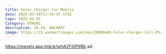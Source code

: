 ```yaml
---
title: Solar Charger for Mobile
date: 2025-03-30T11:54:57.570Z
tags: 2025-04-01
Category: OTHERS
description: 16.XX, WALMART
image: https://i5.walmartimages.com/seo/20000mAh-Solar-Charger-Cell-Phone-iPhone-Portable-Solar-Power-Bank-Dual-5V-USB-Ports-2-LED-Light-Flashlight-Compass-Battery-Pack-Outdoor-Camping-Hiki_77430c26-4fe8-4c81-b617-d91daf53a5e3.1cee89640ace76d76c31471edf96468f.jpeg?odnHeight=640&odnWidth=640&odnBg=FFFFFF
---
```

https://mavely.app.link/e/whA2Fi0P9Rb    ad